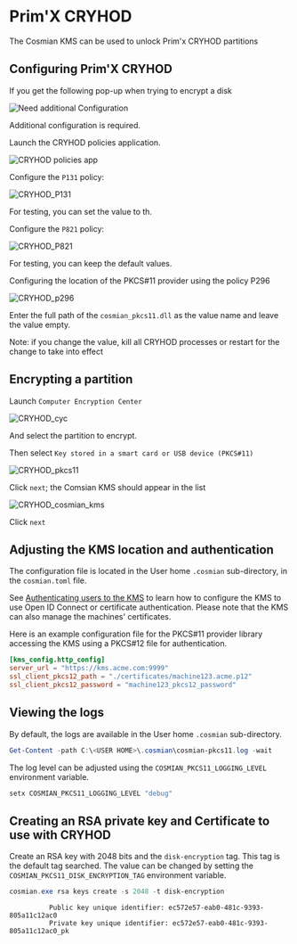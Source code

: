 # Prim'X CRYHOD

The Cosmian KMS can be used to unlock Prim'x CRYHOD partitions

## Configuring Prim'X CRYHOD

If you get the following pop-up when trying to encrypt a disk

![Need additional Configuration](
images/cryhod_need_additional_configuration.png)

Additional configuration is required.

Launch the CRYHOD policies application.

![CRYHOD policies app](images/cryhod_policies_app.png)

Configure the `P131` policy:

![CRYHOD_P131](images/cryhod_p131.png)

For testing, you can set the value to th.

Configure the `P821` policy:

![CRYHOD_P821](images/cryhod_p821.png)

For testing, you can keep the default values.

Configuring the location of the PKCS#11 provider using the policy P296

![CRYHOD_p296](images/cryhod_p296.png)

Enter the full path of the `cosmian_pkcs11.dll` as the value name and leave the value empty.

Note: if you change the value, kill all CRYHOD processes or restart
for the change to take into effect

## Encrypting a partition

Launch `Computer Encryption Center`

![CRYHOD_cyc](images/cruhod_encryption_center.png)

And select the partition to encrypt.

Then select `Key stored in a smart card or USB device (PKCS#11)`

![CRYHOD_pkcs11](images/cryhod_pkcs11.png)

Click `next`; the Comsian KMS should appear in the list

![CRYHOD_cosmian_kms](images/cryhod_cosmian_kms.png)

Click `next`

## Adjusting the KMS location and authentication

The configuration file is located in the User home `.cosmian` sub-directory,
in the `cosmian.toml` file.

See [Authenticating users to the KMS](../authentication.md#authenticating-using-tls-client-certificates) to learn how to configure the KMS to use Open ID Connect or certificate authentication.
Please note that the KMS can also manage the machines' certificates.

Here is an example configuration file for the PKCS#11 provider library accessing the KMS using a
PKCS#12 file for authentication.

```toml
[kms_config.http_config]
server_url = "https://kms.acme.com:9999"
ssl_client_pkcs12_path = "./certificates/machine123.acme.p12"
ssl_client_pkcs12_password = "machine123_pkcs12_password"
```

## Viewing the logs

By default, the logs are available in the User home `.cosmian` sub-directory.

```powershell
Get-Content -path C:\<USER HOME>\.cosmian\cosmian-pkcs11.log -wait
```

The log level can be adjusted using the `COSMIAN_PKCS11_LOGGING_LEVEL` environment variable.

```powershell
setx COSMIAN_PKCS11_LOGGING_LEVEL "debug"
```

## Creating an RSA private key and Certificate to use with CRYHOD

Create an RSA key with 2048 bits and the `disk-encryption` tag.
This tag is the default tag searched. The value can be changed by setting
the `COSMIAN_PKCS11_DISK_ENCRYPTION_TAG` environment variable.

```powershell
cosmian.exe rsa keys create -s 2048 -t disk-encryption
```

```shell
          Public key unique identifier: ec572e57-eab0-481c-9393-805a11c12ac0
          Private key unique identifier: ec572e57-eab0-481c-9393-805a11c12ac0_pk
```
